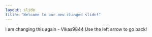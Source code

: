 ```yaml
---
layout: slide
title: "Welcome to our new changed slide!"
---
```

I am changing this again - Vikas9844
Use the left arrow to go back!
